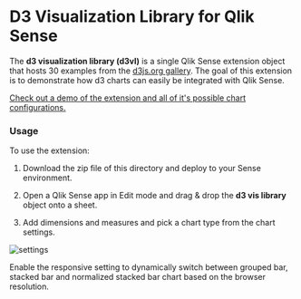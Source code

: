 # D3 Visualization Library for Qlik Sense

The **d3 visualization library (d3vl)** is a single Qlik Sense extension object that hosts 30 examples from the [d3js.org gallery](https://github.com/mbostock/d3/wiki/Gallery). The goal of this extension is to demonstrate how d3 charts can easily be integrated with Qlik Sense.

[Check out a demo of the extension and all of it's possible chart configurations.](hhttp://sense.axisgroup.com/sense/app/9dd482a7-888f-4c13-9dc4-4b38a648df31)

### Usage
To use the extension:

1. Download the zip file of this directory and deploy to your Sense environment.

2. Open a Qlik Sense app in Edit mode and drag & drop the **d3 vis library** object onto a sheet.

3. Add dimensions and measures and pick a chart type from the chart settings.

![settings](http://viz.axisgroup.com/d3vl/img/sidebar_edit.png "Settings")

Enable the responsive setting to dynamically switch between grouped bar, stacked bar and normalized stacked bar chart based on the browser resolution.
